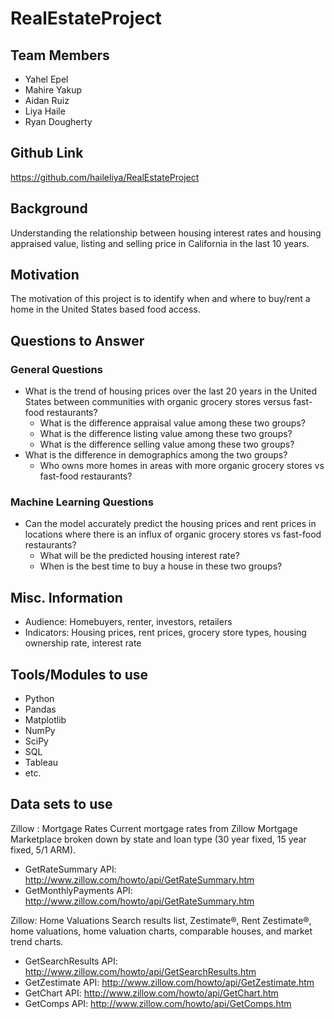 # RealEstateProject

## Team Members

- Yahel Epel
- Mahire Yakup
- Aidan Ruiz
- Liya Haile
- Ryan Dougherty

## Github Link

https://github.com/haileliya/RealEstateProject

## Background

Understanding the relationship between housing interest rates and housing appraised value, listing and selling price in California in the last 10 years. 

## Motivation

The motivation of this project is to identify when and where to buy/rent a home in the United States based food access. 

## Questions to Answer

### General Questions

- What is the trend of housing prices over the last 20 years in the United States between communities with organic grocery stores versus fast-food restaurants?
    - What is the difference appraisal value among these two groups?
    - What is the difference listing value among these two groups?
    - What is the difference selling value among these two groups?
- What is the difference in demographics among the two groups?
    - Who owns more homes in areas with more organic grocery stores vs fast-food restaurants?

### Machine Learning Questions

- Can the model accurately predict the housing prices and rent prices in locations where there is an influx of organic grocery stores vs fast-food restaurants? 
    - What will be the predicted housing interest rate?
    - When is the best time to buy a house in these two groups?

## Misc. Information

- Audience: Homebuyers, renter, investors, retailers
- Indicators: Housing prices, rent prices, grocery store types, housing ownership rate, interest rate

## Tools/Modules to use

- Python
- Pandas
- Matplotlib
- NumPy
- SciPy
- SQL
- Tableau
- etc.

## Data sets to use

Zillow : Mortgage Rates Current mortgage rates from Zillow Mortgage Marketplace broken down by state and loan type (30 year fixed, 15 year fixed, 5/1 ARM).
- GetRateSummary API: http://www.zillow.com/howto/api/GetRateSummary.htm
- GetMonthlyPayments API: http://www.zillow.com/howto/api/GetRateSummary.htm

Zillow: Home Valuations
Search results list, Zestimate®, Rent Zestimate®, home valuations, home valuation charts, comparable houses, and market trend charts.
- GetSearchResults API: http://www.zillow.com/howto/api/GetSearchResults.htm
- GetZestimate API: http://www.zillow.com/howto/api/GetZestimate.htm
- GetChart API: http://www.zillow.com/howto/api/GetChart.htm
- GetComps API: http://www.zillow.com/howto/api/GetComps.htm

